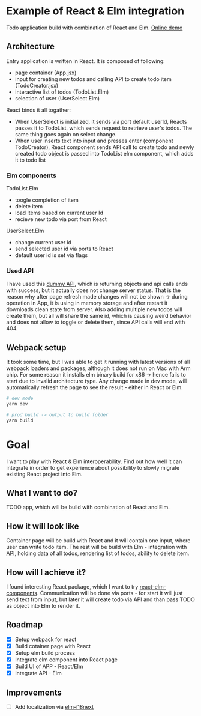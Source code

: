 # Example of React & Elm integration

Todo application build with combination of React and Elm. [Online demo](https://elm.projects.iotdomu.cz)

## Architecture

Entry application is written in React. It is composed of following:

-   page container (App.jsx)
-   input for creating new todos and calling API to create todo item (TodoCreator.jsx)
-   interactive list of todos (TodoList.Elm)
-   selection of user (UserSelect.Elm)

React binds it all togather:

-   When UserSelect is initialized, it sends via port default userId, Reacts passes it to TodoList, which sends request to retrieve user's todos. The same thing goes again on select change.
-   When user inserts text into input and presses enter (component TodoCreator), React component sends API call to create todo and newly created todo object is passed into TodoList elm component, which adds it to todo list

### Elm components

TodoList.Elm

-   toogle completion of item
-   delete item
-   load items based on current user Id
-   recieve new todo via port from React

UserSelect.Elm

-   change current user id
-   send selected user id via ports to React
-   default user id is set via flags

### Used API

I have used this [dummy API](https://dummyjson.com/docs/todos), which is returning objects and api calls ends with success, but it actually does not change server status. That is the reason why after page refresh made changes will not be shown -> during operation in App, it is using in memory storage and after restart it downloads clean state from server. Also adding multiple new todos will create them, but all will share the same id, which is causing weird behavior and does not allow to toggle or delete them, since API calls will end with 404.

## Webpack setup

It took some time, but I was able to get it running with latest versions of all webpack loaders and packages, although it does not run on Mac with Arm chip. For some reason it installs elm binary build for x86 -> hence fails to start due to invalid architecture type. Any change made in dev mode, will automatically refresh the page to see the result - either in React or Elm.

```bash
# dev mode
yarn dev

# prod build -> output to build folder
yarn build
```

# Goal

I want to play with React & Elm interoperability. Find out how well it can integrate in order to get experience about possibility to slowly migrate existing React project into Elm.

## What I want to do?

TODO app, which will be build with combination of React and Elm.

## How it will look like

Container page will be build with React and it will contain one input, where user can write todo item. The rest will be build with Elm - integration with [API](https://dummyjson.com), holding data of all todos, rendering list of todos, ability to delete item.

## How will I achieve it?

I found interesting React package, which I want to try [react-elm-components](https://www.npmjs.com/package/react-elm-components). Communication will be done via ports - for start it will just send text from input, but later it will create todo via API and than pass TODO as object into Elm to render it.

## Roadmap

-   [x] Setup webpack for react
-   [x] Build cotainer page with React
-   [x] Setup elm build process
-   [x] Integrate elm component into React page
-   [x] Build UI of APP - React/Elm
-   [x] Integrate API - Elm

## Improvements

-   [ ] Add localization via [elm-i18next](https://github.com/ChristophP/elm-i18next)
